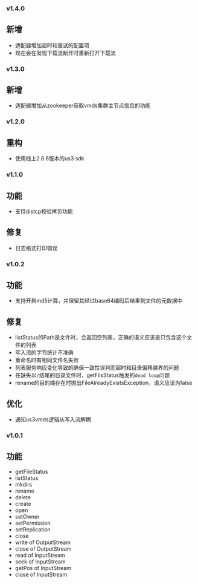 ### v1.4.0

## 新增

- 适配器增加超时和重试的配置项
- 现在会在发现下载流断开时重新打开下载流

### v1.3.0

## 新增

- 适配器增加从zookeeper获取vmds集群主节点信息的功能

### v1.2.0

## 重构

- 使用线上2.6.6版本的us3 sdk

### v1.1.0

## 功能

- 支持distcp校验拷贝功能

## 修复

- 日志格式打印错误

### v1.0.2

## 功能

- 支持开启md5计算，并保留其经过base64编码后结果到文件的元数据中

## 修复

- listStatus的Path是文件时，会返回空列表，正确的语义应该是只包含这个文件的列表
- 写入流的字节统计不准确
- 重命名时有相同文件名失败
- 列表服务响应变化导致的确保一致性误判而超时和目录偏移越界的问题
- 在缺失以`/`结尾的目录文件时，getFilsStatus触发的`dead loop`问题
- rename的目的端存在时抛出FileAlreadyExistsException，语义应该为false

## 优化

- 通知us3vmds逻辑从写入流解耦

### v1.0.1

## 功能

- getFileStatus
- listStatus
- mkdirs
- rename
- delete
- create
- open
- setOwner
- setPermission
- setReplication
- close
- write of OutputStream
- close of OutputStream
- read of InputStream
- seek of InputStream
- getPos of InputStream
- close of InputStream

